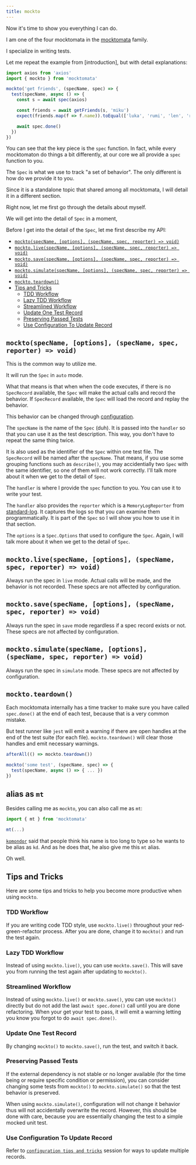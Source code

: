 ```yaml
---
title: mockto
---
```


Now it's time to show you everything I can do.

I am one of the four mocktomata in the [mocktomata] family.

I specialize in writing tests.

Let me repeat the example from [introduction],
but with detail explanations:

```ts
import axios from 'axios'
import { mockto } from 'mocktomata'

mockto('get friends', (specName, spec) => {
  test(specName, async () => {
    const s = await spec(axios)

    const friends = await getFriends(s, 'miku')
    expect(friends.map(f => f.name)).toEqual(['luka', 'rumi', 'len', 'ren'])

    await spec.done()
  })
})
```

You can see that the key piece is the `spec` function.
In fact, while every mocktomaton do things a bit differently,
at our core we all provide a `spec` function to you.

The `Spec` is what we use to track "a set of behavior".
The only different is how do we provide it to you.

Since it is a standalone topic that shared among all mocktomata,
I will detail it in a different section.

Right now, let me first go through the details about myself.

We will get into the detail of `Spec` in a moment,

Before I get into the detail of the `Spec`,
let me first describe my API:

- [`mockto(specName, [options], (specName, spec, reporter) => void)`](#mocktospecname-options-specname-spec-reporter--void)
- [`mockto.live(specName, [options], (specName, spec, reporter) => void)`](#mocktolivespecname-options-specname-spec-reporter--void)
- [`mockto.save(specName, [options], (specName, spec, reporter) => void)`](#mocktosavespecname-options-specname-spec-reporter--void)
- [`mockto.simulate(specName, [options], (specName, spec, reporter) => void)`](#mocktosimulatespecname-options-specname-spec-reporter--void)
- [`mockto.teardown()`](#mocktoteardown)
- [Tips and Tricks](#tips-and-tricks)
  - [TDD Workflow](#tdd-workflow)
  - [Lazy TDD Workflow](#lazy-tdd-workflow)
  - [Streamlined Workflow](#streamlined-workflow)
  - [Update One Test Record](#update-one-test-record)
  - [Preserving Passed Tests](#preserving-passed-tests)
  - [Use Configuration To Update Record](#use-configuration-to-update-record)

## `mockto(specName, [options], (specName, spec, reporter) => void)`

This is the common way to utilize me.

It will run the `Spec` in `auto` mode.

What that means is that when when the code executes,
if there is no `SpecRecord` available,
the `Spec` will make the actual calls and record the behavior.
If `SpecRecord` available, the `Spec` will load the record and replay the behavior.

This behavior can be changed through [configuration].

The `specName` is the name of the `Spec` (duh).
It is passed into the `handler` so that you can use it as the test description.
This way, you don't have to repeat the same thing twice.

It is also used as the identifier of the `Spec` within one test file.
The `SpecRecord` will be named after the `specName`.
That means, if you use some grouping functions such as `describe()`,
you may accidentially two `Spec` with the same identifier,
so one of them will not work correctly.
I'll talk more about it when we get to the detail of `Spec`.

The `handler` is where I provide the `spec` function to you.
You can use it to write your test.

The `handler` also provides the `reporter` which is a `MemoryLogReporter` from [standard-log].
It captures the logs so that you can examine them programmatically.
It is part of the `Spec` so I will show you how to use it in that section.

The `options` is a `Spec.Options` that used to configure the `Spec`.
Again, I will talk more about it when we get to the detail of `Spec`.

## `mockto.live(specName, [options], (specName, spec, reporter) => void)`

Always run the spec in `live` mode.
Actual calls will be made, and the behavior is not recorded.
These specs are not affected by configuration.

## `mockto.save(specName, [options], (specName, spec, reporter) => void)`

Always run the spec in `save` mode regardless if a spec record exists or not.
These specs are not affected by configuration.

## `mockto.simulate(specName, [options], (specName, spec, reporter) => void)`

Always run the spec in `simulate` mode.
These specs are not affected by configuration.

## `mockto.teardown()`

Each mocktomata internally has a time tracker to make sure you have called `spec.done()` at the end of each test,
because that is a very common mistake.

But test runner like `jest` will emit a warning if there are open handles at the end of the test suite (for each file).
`mockto.teardown()` will clear those handles and emit necessary warnings.

```ts
afterAll(() => mockto.teardown())

mockto('some test', (specName, spec) => {
  test(specName, async () => { ... })
})
```

## alias as `mt`

Besides calling me as `mockto`, you can also call me as `mt`:

```ts
import { mt } from 'mocktomata'

mt(...)
```

[`komondor`][komondor] said that people think his name is too long to type so he wants to be alias as `kd`.
And as he does that, he also give me this `mt` alias.

Oh well.

## Tips and Tricks

Here are some tips and tricks to help you become more productive when using `mockto`.

### TDD Workflow

If you are writing code TDD style,
use `mockto.live()` throughout your red-green-refactor process.
After you are done, change it to `mockto()` and run the test again.

### Lazy TDD Workflow

Instead of using `mockto.live()`, you can use `mockto.save()`.
This will save you from running the test again after updating to `mockto()`.

### Streamlined Workflow

Instead of using `mockto.live()` or `mockto.save()`,
you can use `mockto()` directly but do not add the last `await spec.done()` call until you are done refactoring.
When your get your test to pass, it will emit a warning letting you know you forgot to do `await spec.done()`.

### Update One Test Record

By changing `mockto()` to `mockto.save()`, run the test, and switch it back.

### Preserving Passed Tests

If the external dependency is not stable or no longer available (for the time being or require specific condition or permission),
you can consider changing some tests from `mockto()` to `mockto.simulate()` so that the test behavior is preserved.

When using `mockto.simulate()`, configuration will not change it behavior thus will not accidentally overwrite the record.
However, this should be done with care, because you are essentially changing the test to a simple mocked unit test.

### Use Configuration To Update Record

Refer to [`configuration tips and tricks`](./configuration.md#tips-and-tricks) session for ways to update multiple records.

[mocktomata]: https://github.com/mocktomata/mocktomata/blob/master/packages/mocktomata
[komondor]: ./komondor.md
[zucchini]: ./zucchini.md
[standard-log]: https://github.com/unional/standard-log
[configuration]: ./configuration.md

